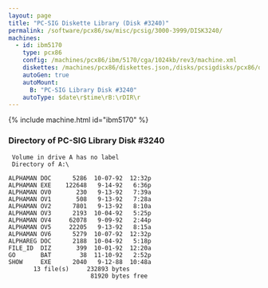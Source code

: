 ```yaml
---
layout: page
title: "PC-SIG Diskette Library (Disk #3240)"
permalink: /software/pcx86/sw/misc/pcsig/3000-3999/DISK3240/
machines:
  - id: ibm5170
    type: pcx86
    config: /machines/pcx86/ibm/5170/cga/1024kb/rev3/machine.xml
    diskettes: /machines/pcx86/diskettes.json,/disks/pcsigdisks/pcx86/diskettes.json
    autoGen: true
    autoMount:
      B: "PC-SIG Library Disk #3240"
    autoType: $date\r$time\rB:\rDIR\r
---
```


{% include machine.html id="ibm5170" %}

### Directory of PC-SIG Library Disk #3240

     Volume in drive A has no label
     Directory of A:\

    ALPHAMAN DOC      5286  10-07-92  12:32p
    ALPHAMAN EXE    122648   9-14-92   6:36p
    ALPHAMAN OV0       230   9-13-92   7:39a
    ALPHAMAN OV1       508   9-13-92   7:28a
    ALPHAMAN OV2      7801   9-13-92   8:10a
    ALPHAMAN OV3      2193  10-04-92   5:25p
    ALPHAMAN OV4     62078   9-09-92   2:44p
    ALPHAMAN OV5     22205   9-13-92   8:15a
    ALPHAMAN OV6      5279  10-07-92  12:32p
    ALPHAREG DOC      2188  10-04-92   5:18p
    FILE_ID  DIZ       399  10-01-92  12:20a
    GO       BAT        38  11-10-92   2:52p
    SHOW     EXE      2040   9-12-88  10:48a
           13 file(s)     232893 bytes
                           81920 bytes free
